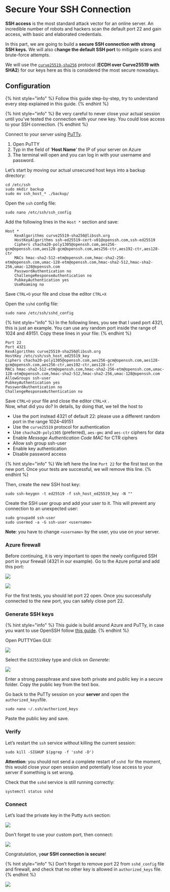 # Secure Your SSH Connection

**SSH access** is the most standard attack vector for an online server. An incredible number of robots and hackers scan the default port 22 and gain access, with basic and elaborated credentials.

In this part, we are going to build a **secure SSH connection with strong SSH keys.** We will also c**hange the default SSH port** to mitigate scans and brute-force attempts.

We will use the [`curve25519-sha256`](https://git.libssh.org/projects/libssh.git/tree/doc/curve25519-sha256@libssh.org.txt) protocol (**ECDH over Curve25519 with SHA2**) for our keys here as this is considered the most secure nowadays.

## Configuration

{% hint style="info" %}
Follow this guide step-by-step, try to understand every step explained in this guide.
{% endhint %}

{% hint style="info" %}
Be very careful to never close your actual session until you’ve tested the connection with your new key. You could lose access to your SSH connection.
{% endhint %}

Connect to your server using [PuTTy](https://www.chiark.greenend.org.uk/\~sgtatham/putty/latest.html). 

1. Open PuTTY
2. Typ in the field of ‘**Host Name**’ the IP of your server on Azure
3. The terminal will open and you can log in with your username and password.

Let’s start by moving our actual unsecured host keys into a backup directory:

```
cd /etc/ssh
sudo mkdir backup
sudo mv ssh_host_* ./backup/
```

Open the `ssh` config file:

```
sudo nano /etc/ssh/ssh_config
```

Add the following lines in the `Host *` section and save:

```
Host *
    KexAlgorithms curve25519-sha256@libssh.org
    HostKeyAlgorithms ssh-ed25519-cert-v01@openssh.com,ssh-ed25519
    Ciphers chacha20-poly1305@openssh.com,aes256-gcm@openssh.com,aes128-gcm@openssh.com,aes256-ctr,aes192-ctr,aes128-ctr
    MACs hmac-sha2-512-etm@openssh.com,hmac-sha2-256-etm@openssh.com,umac-128-etm@openssh.com,hmac-sha2-512,hmac-sha2-256,umac-128@openssh.com
    PasswordAuthentication no
    ChallengeResponseAuthentication no
    PubkeyAuthentication yes
    UseRoaming no
```

Save `CTRL+O` your file and close the editor `CTRL+X`

Open the `sshd` config file:

```
sudo nano /etc/ssh/sshd_config
```

{% hint style="info" %}
In the following lines, you see that I used port 4321, this is just an example. You can use any random port inside the range of 1024 and 49151. Copy these lines in your file:
{% endhint %}

```
Port 22 
Port 4321 
KexAlgorithms curve25519-sha256@libssh.org 
HostKey /etc/ssh/ssh_host_ed25519_key 
Ciphers chacha20-poly1305@openssh.com,aes256-gcm@openssh.com,aes128-gcm@openssh.com,aes256-ctr,aes192-ctr,aes128-ctr 
MACs hmac-sha2-512-etm@openssh.com,hmac-sha2-256-etm@openssh.com,umac-128-etm@openssh.com,hmac-sha2-512,hmac-sha2-256,umac-128@openssh.com 
AllowGroups ssh-user 
PubkeyAuthentication yes 
PasswordAuthentication no 
ChallengeResponseAuthentication no
```

Save `CTRL+O` your file and close the editor `CTRL+X` .\
Now, what did you do? In details, by doing that, we tell the host to

* Use the port  instead 4321 of default 22: please use a different random port in the range 1024–49151
* Use the `curve25519` protocol for authentication
* Use `chacha20-poly1305` (preferred), `aes-gmc` and `aes-ctr` ciphers for data
* Enable _Message Authentication Code MAC_ for CTR ciphers
* Allow ssh group ssh-user
* Enable key authentication
* Disable password access

{% hint style="info" %}
We left here the line `Port 22` for the first test on the new port. Once your tests are successful, we will remove this line.
{% endhint %}

Then, create the new SSH host key:

```
sudo ssh-keygen -t ed25519 -f ssh_host_ed25519_key -N ""
```

Create the SSH user group and add your user to it. This will prevent any connection to an unexpected user:

```
sudo groupadd ssh-user
sudo usermod -a -G ssh-user <username>
```

**Note**: you have to change `<username>` by the user, you use on your server.

### Azure firewall

Before continuing, it is very important to open the newly configured SSH port in your firewall (4321 in our example). Go to the Azure portal and add this port:

![](../../../.gitbook/assets/08.png)

![](../../../.gitbook/assets/07.png)

For the first tests, you should let port 22 open. Once you successfully connected to the new port, you can safely close port 22.

### Generate SSH keys

{% hint style="info" %}
This guide is build around Azure and PuTTy, in case you want to use OpenSSH follow [this guide](https://medium.com/bld-nodes/securing-ssh-access-to-your-server-cc1324b9adf6).
{% endhint %}

Open PUTTYGen GUI:

![](https://miro.medium.com/max/479/1\*Zuxcp4UllMr_z8\_tBdYQnA.png)

Select the `Ed25519`key type and click on _Generate_:

![](https://miro.medium.com/max/479/1\*\_8xQPCJI5-CAdO_E-S8Xwg.png)

Enter a strong passphrase and save both private and public key in a secure folder. Copy the public key from the text box.

Go back to the PuTTy session on your **server** and open the `authorized_keys`file.

```
sudo nano ~/.ssh/authorized_keys
```

Paste the public key and save.

### Verify <a href="0f49" id="0f49"></a>

Let’s restart the `ssh` service without killing the current session:

```
sudo kill -SIGHUP $(pgrep -f 'sshd -D')
```

**Attention**: you should not send a complete restart of `sshd `for the moment, this would close your open session and potentially lose access to your server if something is set wrong.

Check that the `sshd` service is still running correctly:

```
systemctl status sshd
```

### Connect <a href="3255" id="3255"></a>

Let’s load the private key in the Putty `Auth` section:

![](<../../../.gitbook/assets/image (15).png>)

Don’t forget to use your custom port, then connect:

![](<../../../.gitbook/assets/image (17).png>)

Congratulation, y**our SSH connection is secure**! 

{% hint style="info" %}
Don’t forget to remove port 22 from `sshd_config` file and firewall, and check that no other key is allowed in `authorized_keys` file.
{% endhint %}

![](../../../.gitbook/assets/09.png)
